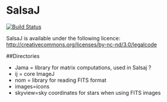 SalsaJ
======

[![Build Status](https://travis-ci.org/SalsaJ/SalsaJ.svg?branch=master)](https://travis-ci.org/SalsaJ/SalsaJ)

SalsaJ is available under the following licence:
http://creativecommons.org/licenses/by-nc-nd/3.0/legalcode


##Directories

- Jama = library for matrix computations, used in Salsaj ?
- ij = core ImageJ
- nom = library for reading FITS format
- images=icons
- skyview=sky coordinates for stars when using FITS images

